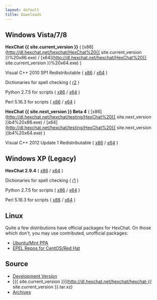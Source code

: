 ```yaml
---
layout: default
title: Downloads
---
```


## Windows Vista/7/8
**HexChat {{ site.current_version }}** ( [x86](http://dl.hexchat.net/hexchat/HexChat%20{{ site.current_version }}%20x86.exe) / [x64](http://dl.hexchat.net/hexchat/HexChat%20{{ site.current_version }}%20x64.exe) )

Visual C++ 2010 SP1 Redistributable ( [x86](https://www.microsoft.com/en-us/download/details.aspx?id=8328) / [x64](https://www.microsoft.com/en-us/download/details.aspx?id=13523) )

Dictionaries for spell checking ( [r2](http://dl.hexchat.net/hexchat/HexChat%20Spelling%20Dictionaries%20r2.exe) )

Python 2.7.5 for scripts ( [x86](http://python.org/ftp/python/2.7.5/python-2.7.5.msi) / [x64](http://python.org/ftp/python/2.7.5/python-2.7.5.amd64.msi) )

Perl 5.16.3 for scripts ( [x86](http://dl.hexchat.net/misc/perl/Perl%205.16.3%20x86.msi) / [x64](http://dl.hexchat.net/misc/perl/Perl%205.16.3%20x64.msi) )

**HexChat {{ site.next_version }} Beta 4** ( [x86](http://dl.hexchat.net/hexchat/testing/HexChat%20{{ site.next_version }}b4%20x86.exe) / [x64](http://dl.hexchat.net/hexchat/testing/HexChat%20{{ site.next_version }}b4%20x64.exe) )

Visual C++ 2012 Update 1 Redistributable ( [x86](http://www.microsoft.com/en-us/download/details.aspx?id=30679) / [x64](http://www.microsoft.com/en-us/download/details.aspx?id=30679) )

## Windows XP (Legacy)
**HexChat 2.9.4** ( [x86](http://dl.hexchat.net/hexchat/HexChat%202.9.4%20x86.exe) / [x64](http://dl.hexchat.net/hexchat/HexChat%202.9.4%20x64.exe) )

Dictionaries for spell checking ( [r1](http://dl.hexchat.net/hexchat/HexChat%20Spelling%20Dictionaries%20r1.exe) )

Python 2.7.5 for scripts ( [x86](http://python.org/ftp/python/2.7.5/python-2.7.5.msi) / [x64](http://python.org/ftp/python/2.7.5/python-2.7.5.amd64.msi) )

Perl 5.16.3 for scripts ( [x86](http://strawberry-perl.googlecode.com/files/strawberry-perl-5.16.3.1-32bit.msi) / [x64](http://strawberry-perl.googlecode.com/files/strawberry-perl-5.16.3.1-64bit.msi) )

## Linux
Quite a few distributions have official packages for HexChat. On those which don't, you may use contributed, unofficial packages:
- [Ubuntu/Mint PPA](https://launchpad.net/~gwendal-lebihan-dev/+archive/hexchat-stable)
- [EPEL Repos for CentOS/Red Hat](https://apps.fedoraproject.org/packages/hexchat)

## Source
- [Development Version](https://github.com/hexchat/hexchat/archive/master.tar.gz)
- [{{ site.current_version }}](http://dl.hexchat.net/hexchat/hexchat-{{ site.current_version }}.tar.xz)
- [Archives](http://dl.hexchat.net/hexchat/)

